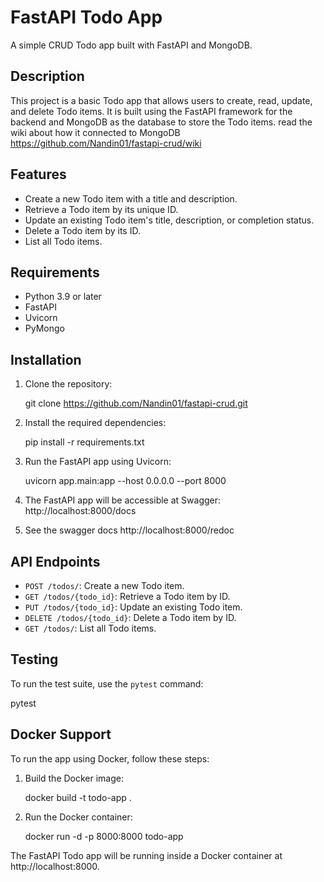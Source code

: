 # FastAPI Todo App

A simple CRUD Todo app built with FastAPI and MongoDB.

## Description

This project is a basic Todo app that allows users to create, read, update, and delete Todo items. It is built using the FastAPI framework for the backend and MongoDB as the database to store the Todo items.
read the wiki about how it connected to MongoDB https://github.com/Nandin01/fastapi-crud/wiki
## Features

- Create a new Todo item with a title and description.
- Retrieve a Todo item by its unique ID.
- Update an existing Todo item's title, description, or completion status.
- Delete a Todo item by its ID.
- List all Todo items.

## Requirements

- Python 3.9 or later
- FastAPI
- Uvicorn
- PyMongo

## Installation

1. Clone the repository:

   git clone https://github.com/Nandin01/fastapi-crud.git

2. Install the required dependencies:

   pip install -r requirements.txt

3. Run the FastAPI app using Uvicorn:

   uvicorn app.main:app --host 0.0.0.0 --port 8000

4. The FastAPI app will be accessible at Swagger: http://localhost:8000/docs
5. See the swagger docs http://localhost:8000/redoc

## API Endpoints

- `POST /todos/`: Create a new Todo item.
- `GET /todos/{todo_id}`: Retrieve a Todo item by ID.
- `PUT /todos/{todo_id}`: Update an existing Todo item.
- `DELETE /todos/{todo_id}`: Delete a Todo item by ID.
- `GET /todos/`: List all Todo items.

## Testing

To run the test suite, use the `pytest` command:

   pytest

## Docker Support

To run the app using Docker, follow these steps:

1. Build the Docker image:

   docker build -t todo-app .

2. Run the Docker container:

   docker run -d -p 8000:8000 todo-app

The FastAPI Todo app will be running inside a Docker container at http://localhost:8000.


